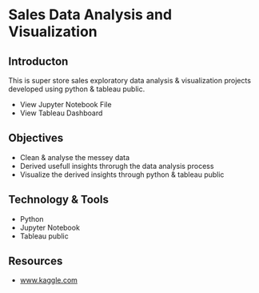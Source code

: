 # Sales Data Analysis and Visualization

## Introducton
This is super store sales exploratory data analysis & visualization projects developed using python & tableau public.
- View Jupyter Notebook File
- View Tableau Dashboard

## Objectives
- Clean & analyse the messey data 
- Derived usefull insights throrugh the data analysis process
- Visualize the derived insights through python & tableau public

## Technology & Tools
- Python
- Jupyter Notebook
- Tableau public

## Resources
- www.kaggle.com
